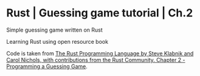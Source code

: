 # Rust | Guessing game tutorial | Ch.2
Simple guessing game written on Rust

Learning Rust using open resource book

Code is taken from [The Rust Programming Language by Steve Klabnik and Carol Nichols, with contributions from the Rust Community. Chapter 2 - Programming a Guessing Game](https://doc.rust-lang.org/stable/book/ch02-00-guessing-game-tutorial.html).
